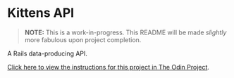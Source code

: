 # Kittens API
> **NOTE:** This is a work-in-progress. This README will be made *slightly* more fabulous upon project completion.

A Rails data-producing API.

[Click here to view the instructions for this project in The Odin Project](https://www.theodinproject.com/lessons/ruby-on-rails-kittens-api).
